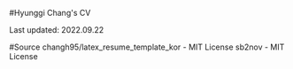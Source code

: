 #Hyunggi Chang's CV

Last updated: 2022.09.22

#Source
changh95/latex_resume_template_kor - MIT License
sb2nov - MIT License
